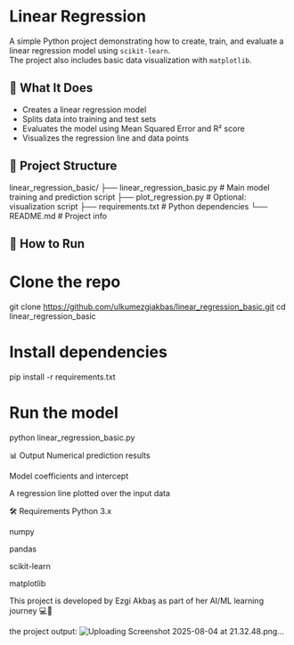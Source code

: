 # Linear Regression 

A simple Python project demonstrating how to create, train, and evaluate a linear regression model using `scikit-learn`.  
The project also includes basic data visualization with `matplotlib`.

## 🧠 What It Does

- Creates a linear regression model
- Splits data into training and test sets
- Evaluates the model using Mean Squared Error and R² score
- Visualizes the regression line and data points

## 📁 Project Structure

linear_regression_basic/
├── linear_regression_basic.py # Main model training and prediction script
├── plot_regression.py # Optional: visualization script
├── requirements.txt # Python dependencies
└── README.md # Project info

## 🚀 How to Run
# Clone the repo
git clone https://github.com/ulkumezgiakbas/linear_regression_basic.git
cd linear_regression_basic

# Install dependencies
pip install -r requirements.txt

# Run the model
python linear_regression_basic.py


📊 Output
Numerical prediction results

Model coefficients and intercept

A regression line plotted over the input data

🛠 Requirements
Python 3.x

numpy

pandas

scikit-learn

matplotlib

This project is developed by Ezgi Akbaş as part of her AI/ML learning journey 💻🧠

the project output: ![Uploading Screenshot 2025-08-04 at 21.32.48.png…]()



